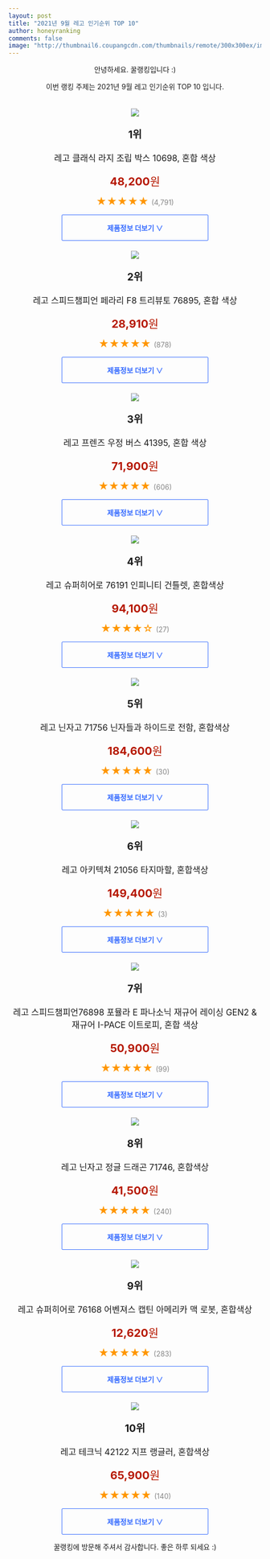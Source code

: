 ```yaml
--- 
layout: post 
title: "2021년 9월 레고 인기순위 TOP 10" 
author: honeyranking 
comments: false 
image: "http://thumbnail6.coupangcdn.com/thumbnails/remote/300x300ex/image/retail/images/332965234726282-df5a1ace-969c-40ef-9244-61bb5386713f.jpg" 
--- 
```

<p style="text-align: center;">안녕하세요. 꿀랭킹입니다 :)</p> <p style="text-align: center;">이번 랭킹 주제는 2021년 9월 레고 인기순위 TOP 10 입니다.</p><center><img src="http://thumbnail6.coupangcdn.com/thumbnails/remote/300x300ex/image/retail/images/332965234726282-df5a1ace-969c-40ef-9244-61bb5386713f.jpg" style="margin-top:20px" /></center> <p style="text-align: center; font-size: 20px"><b>1위</b></p> <p style="text-align: center; font-size: 17px">레고 클래식 라지 조립 박스 10698, 혼합 색상</p> <p style="text-align: center;"><span style="color: #b61800; font-size: 22px;"><b>48,200</b>원</span></p> <p style="text-align: center;"><span style="color: #ff9600; font-size: 20px;">★★★★★ </span><span style="color: #878787;">(4,791)</span></p> <center><a href="https://coupa.ng/b6NUXf"> <div style="font-size: 14px; display: inline-block; padding: 15px 90px; color: #346aff; border-radius: 2px; border: 1px solid #346aff; cursor: pointer;"><b>제품정보 더보기 &or;</b></div> </a></center><center><img src="http://thumbnail7.coupangcdn.com/thumbnails/remote/300x300ex/image/vendor_inventory/4c83/a1c7a3bf5c0697a1d5744e282f4f63ed71a10f79aafa63259af0a91c2ac0.jpg" style="margin-top:20px" /></center> <p style="text-align: center; font-size: 20px"><b>2위</b></p> <p style="text-align: center; font-size: 17px">레고 스피드챔피언 페라리 F8 트리뷰토 76895, 혼합 색상</p> <p style="text-align: center;"><span style="color: #b61800; font-size: 22px;"><b>28,910</b>원</span></p> <p style="text-align: center;"><span style="color: #ff9600; font-size: 20px;">★★★★★ </span><span style="color: #878787;">(878)</span></p> <center><a href="https://coupa.ng/b6NUXs"> <div style="font-size: 14px; display: inline-block; padding: 15px 90px; color: #346aff; border-radius: 2px; border: 1px solid #346aff; cursor: pointer;"><b>제품정보 더보기 &or;</b></div> </a></center><center><img src="http://thumbnail7.coupangcdn.com/thumbnails/remote/300x300ex/image/retail/images/2020/01/02/11/4/99001534-fd87-41d6-8c1c-913ebc5e1f9f.jpg" style="margin-top:20px" /></center> <p style="text-align: center; font-size: 20px"><b>3위</b></p> <p style="text-align: center; font-size: 17px">레고 프렌즈 우정 버스 41395, 혼합 색상</p> <p style="text-align: center;"><span style="color: #b61800; font-size: 22px;"><b>71,900</b>원</span></p> <p style="text-align: center;"><span style="color: #ff9600; font-size: 20px;">★★★★★ </span><span style="color: #878787;">(606)</span></p> <center><a href="https://coupa.ng/b6NUXK"> <div style="font-size: 14px; display: inline-block; padding: 15px 90px; color: #346aff; border-radius: 2px; border: 1px solid #346aff; cursor: pointer;"><b>제품정보 더보기 &or;</b></div> </a></center><center><img src="http://thumbnail9.coupangcdn.com/thumbnails/remote/300x300ex/image/rs_quotation_api/o1lgnkca/fa9c33a8af4b4cbf9331c0f1ebb6742e.jpg" style="margin-top:20px" /></center> <p style="text-align: center; font-size: 20px"><b>4위</b></p> <p style="text-align: center; font-size: 17px">레고 슈퍼히어로 76191 인피니티 건틀렛, 혼합색상</p> <p style="text-align: center;"><span style="color: #b61800; font-size: 22px;"><b>94,100</b>원</span></p> <p style="text-align: center;"><span style="color: #ff9600; font-size: 20px;">★★★★☆ </span><span style="color: #878787;">(27)</span></p> <center><a href="https://coupa.ng/b6NUXN"> <div style="font-size: 14px; display: inline-block; padding: 15px 90px; color: #346aff; border-radius: 2px; border: 1px solid #346aff; cursor: pointer;"><b>제품정보 더보기 &or;</b></div> </a></center><center><img src="http://thumbnail7.coupangcdn.com/thumbnails/remote/300x300ex/image/rs_quotation_api/vcbk9r4h/8b7dac83156746d3a0bd686a86e074f6.jpg" style="margin-top:20px" /></center> <p style="text-align: center; font-size: 20px"><b>5위</b></p> <p style="text-align: center; font-size: 17px">레고 닌자고 71756 닌자들과 하이드로 전함, 혼합색상</p> <p style="text-align: center;"><span style="color: #b61800; font-size: 22px;"><b>184,600</b>원</span></p> <p style="text-align: center;"><span style="color: #ff9600; font-size: 20px;">★★★★★ </span><span style="color: #878787;">(30)</span></p> <center><a href="https://coupa.ng/b6NUXR"> <div style="font-size: 14px; display: inline-block; padding: 15px 90px; color: #346aff; border-radius: 2px; border: 1px solid #346aff; cursor: pointer;"><b>제품정보 더보기 &or;</b></div> </a></center><center><img src="http://thumbnail6.coupangcdn.com/thumbnails/remote/300x300ex/image/rs_quotation_api/akguljr4/ac0883ae626c46bb976abb6637a48259.jpg" style="margin-top:20px" /></center> <p style="text-align: center; font-size: 20px"><b>6위</b></p> <p style="text-align: center; font-size: 17px">레고 아키텍쳐 21056 타지마할, 혼합색상</p> <p style="text-align: center;"><span style="color: #b61800; font-size: 22px;"><b>149,400</b>원</span></p> <p style="text-align: center;"><span style="color: #ff9600; font-size: 20px;">★★★★★ </span><span style="color: #878787;">(3)</span></p> <center><a href="https://coupa.ng/b6NUXX"> <div style="font-size: 14px; display: inline-block; padding: 15px 90px; color: #346aff; border-radius: 2px; border: 1px solid #346aff; cursor: pointer;"><b>제품정보 더보기 &or;</b></div> </a></center><center><img src="http://thumbnail6.coupangcdn.com/thumbnails/remote/300x300ex/image/retail/images/2020/01/16/11/5/367f00ab-e96f-4b51-91b9-3522d4d4f858.jpg" style="margin-top:20px" /></center> <p style="text-align: center; font-size: 20px"><b>7위</b></p> <p style="text-align: center; font-size: 17px">레고 스피드챔피언76898 포뮬라 E 파나소닉 재규어 레이싱 GEN2 & 재규어 I-PACE 이트로피, 혼합 색상</p> <p style="text-align: center;"><span style="color: #b61800; font-size: 22px;"><b>50,900</b>원</span></p> <p style="text-align: center;"><span style="color: #ff9600; font-size: 20px;">★★★★★ </span><span style="color: #878787;">(99)</span></p> <center><a href="https://coupa.ng/b6NUX0"> <div style="font-size: 14px; display: inline-block; padding: 15px 90px; color: #346aff; border-radius: 2px; border: 1px solid #346aff; cursor: pointer;"><b>제품정보 더보기 &or;</b></div> </a></center><center><img src="http://thumbnail8.coupangcdn.com/thumbnails/remote/300x300ex/image/rs_quotation_api/ylptks2r/b6b6c25c9a114c71acf540482dd25e27.jpg" style="margin-top:20px" /></center> <p style="text-align: center; font-size: 20px"><b>8위</b></p> <p style="text-align: center; font-size: 17px">레고 닌자고 정글 드래곤 71746, 혼합색상</p> <p style="text-align: center;"><span style="color: #b61800; font-size: 22px;"><b>41,500</b>원</span></p> <p style="text-align: center;"><span style="color: #ff9600; font-size: 20px;">★★★★★ </span><span style="color: #878787;">(240)</span></p> <center><a href="https://coupa.ng/b6NUX5"> <div style="font-size: 14px; display: inline-block; padding: 15px 90px; color: #346aff; border-radius: 2px; border: 1px solid #346aff; cursor: pointer;"><b>제품정보 더보기 &or;</b></div> </a></center><center><img src="http://thumbnail8.coupangcdn.com/thumbnails/remote/300x300ex/image/retail/images/1213670533097902-645befe5-2c0b-4632-abcc-e1f422bd9b09.jpg" style="margin-top:20px" /></center> <p style="text-align: center; font-size: 20px"><b>9위</b></p> <p style="text-align: center; font-size: 17px">레고 슈퍼히어로 76168 어벤져스 캡틴 아메리카 맥 로봇, 혼합색상</p> <p style="text-align: center;"><span style="color: #b61800; font-size: 22px;"><b>12,620</b>원</span></p> <p style="text-align: center;"><span style="color: #ff9600; font-size: 20px;">★★★★★ </span><span style="color: #878787;">(283)</span></p> <center><a href="https://coupa.ng/b6NUX8"> <div style="font-size: 14px; display: inline-block; padding: 15px 90px; color: #346aff; border-radius: 2px; border: 1px solid #346aff; cursor: pointer;"><b>제품정보 더보기 &or;</b></div> </a></center><center><img src="http://thumbnail8.coupangcdn.com/thumbnails/remote/300x300ex/image/retail/images/1211300490053908-f861a9d1-1ad1-41c7-8488-3b162c596953.jpg" style="margin-top:20px" /></center> <p style="text-align: center; font-size: 20px"><b>10위</b></p> <p style="text-align: center; font-size: 17px">레고 테크닉 42122 지프 랭글러, 혼합색상</p> <p style="text-align: center;"><span style="color: #b61800; font-size: 22px;"><b>65,900</b>원</span></p> <p style="text-align: center;"><span style="color: #ff9600; font-size: 20px;">★★★★★ </span><span style="color: #878787;">(140)</span></p> <center><a href="https://coupa.ng/b6NUYa"> <div style="font-size: 14px; display: inline-block; padding: 15px 90px; color: #346aff; border-radius: 2px; border: 1px solid #346aff; cursor: pointer;"><b>제품정보 더보기 &or;</b></div> </a></center> <p style="text-align: center;">꿀랭킹에 방문해 주셔서 감사합니다. 좋은 하루 되세요 :)</p>
